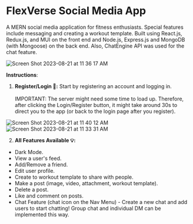 # FlexVerse Social Media App

A MERN social media application for fitness enthusiasts. Special features include messaging and creating a workout template. Built using React.js, Redux.js, and MUI on the front end and Node.js, Express.js and MongoDB (with Mongoose) on the back end. Also, ChatEngine API was used for the chat feature.

![Screen Shot 2023-08-21 at 11 36 17 AM](https://github.com/andynapoleon/FlexVerse-Social-Media/assets/85133277/cc5f34ef-bf42-419c-98f1-cddff502c8b1)

**Instructions**:

1. **Register/Login 🔑:** Start by registering an account and logging in.
   <br>
   <br>
   IMPORTANT: The server might need some time to load up. Therefore, after clicking the    Login/Register button, it might take around 30s to direct you to the app (or back to the login page after you register).

![Screen Shot 2023-08-21 at 11 40 12 AM](https://github.com/andynapoleon/FlexVerse-Social-Media/assets/85133277/d579d546-e8a7-43a9-b2d9-b0db581e8eac)
![Screen Shot 2023-08-21 at 11 33 31 AM](https://github.com/andynapoleon/FlexVerse-Social-Media/assets/85133277/1a21590d-793d-450a-99c2-fc9577d80365)

2. **All Features Available 💡:**

- Dark Mode.
- View a user's feed.
- Add/Remove a friend.
- Edit user profile.
- Create to workout template to share with people.
- Make a post (image, video, attachment, workout template).
- Delete a post.
- Like and comment on posts.
- Chat Feature (chat icon on the Nav Menu) - Create a new chat and add users to start chatting! Group chat and individual DM can be implemented this way.


   
